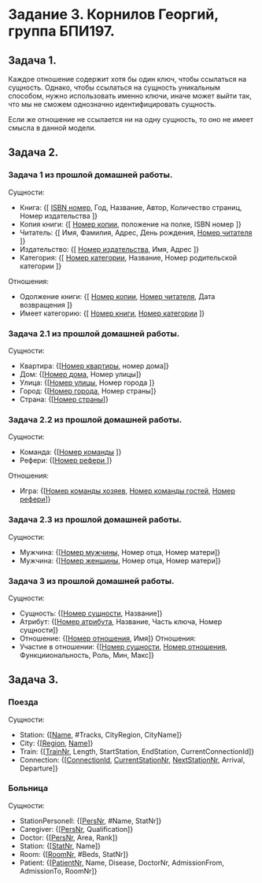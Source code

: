 # Задание 3. Корнилов Георгий, группа БПИ197.

## Задача 1. 
Каждое отношение содержит хотя бы один ключ, чтобы ссылаться на сущность. Однако, чтобы ссылаться на сущность уникальным способом, нужно использовать именно ключи, иначе может выйти так, что мы не сможем однозначно идентифицировать сущность. 

Если же отношение не ссылается ни на одну сущность, то оно не имеет смысла в данной модели.

## Задача 2.
### Задача 1 из прошлой домашней работы.

Сущности:
- Книга: {[ <ins>ISBN номер</ins>, Год, Название, Автор, Количество страниц, Номер издательства ]}
- Копия книги: {[ <ins>Номер копии</ins>, положение на полке, ISBN номер ]}
- Читатель: {[ Имя, Фамилия, Адрес, День рождения, <ins>Номер читателя</ins> ]}
- Издательство: {[ <ins>Номер издательства</ins>, Имя, Адрес ]}
- Категория: {[ <ins>Номер категории</ins>, Название, Номер родительской категории ]}

Отношения:
- Одолжение книги: {[ <ins>Номер копии</ins>, <ins>Номер читателя</ins>, Дата возвращения ]}
- Имеет категорию: {[ <ins>Номер книги</ins>, <ins>Номер категории</ins> ]}

### Задача 2.1 из прошлой домашней работы.
Сущности:
- Квартира: {[<ins>Номер квартиры</ins>, номер дома]}
- Дом: {[<ins>Номер дома</ins>, Номер улицы]}
- Улица: {[<ins>Номер улицы</ins>, Номер города ]}
- Город: {[<ins>Номер города</ins>, Номер страны]}
- Страна: {[<ins>Номер страны</ins>]}

### Задача 2.2 из прошлой домашней работы.
Сущности:
- Команда: {[<ins>Номер команды</ins> ]}
- Рефери: {[<ins>Номер рефери </ins>]}

Отношения:
- Игра: {[<ins>Номер команды хозяев</ins>, <ins>Номер команды гостей</ins>, <ins>Номер рефери</ins>]}

### Задача 2.3 из прошлой домашней работы.
Сущности:
- Мужчина: {[<ins>Номер мужчины</ins>, Номер отца, Номер матери]}
- Мужчина: {[<ins>Номер женщины</ins>, Номер отца, Номер матери]}

### Задача 3 из прошлой домашней работы.
Сущности:
- Сущность: {[<ins>Номер сущности</ins>, Название]}
- Атрибут: {[<ins>Номер атрибута</ins>, Название, Часть ключа, Номер сущности]}
- Отношение: {[<ins>Номер отношения</ins>, Имя]}
Отношения:
- Участие в отношении: {[<ins>Номер сущности</ins>, <ins>Номер отношения</ins>, Функцииональность, Роль, Мин, Макс]}

## Задача 3.
### Поезда

Сущности:
- Station: {[<ins>Name</ins>, #Tracks, CityRegion, CityName]}
- City: {[<ins>Region</ins>, <ins>Name</ins>]}
- Train: {[<ins>TrainNr</ins>, Length, StartStation, EndStation, CurrentConnectionId]}
- Connection: {[<ins>ConnectionId</ins>, <ins>CurrentStationNr</ins>, <ins>NextStationNr</ins>, Arrival, Departure]}

### Больница

Сущности:
- StationPersonell: {[<ins>PersNr</ins>, #Name, StatNr]}
- Caregiver: {[<ins>PersNr</ins>, Qualification]}
- Doctor: {[<ins>PersNr</ins>, Area, Rank]}
- Station: {[<ins>StatNr</ins>, Name]}
- Room: {[<ins>RoomNr</ins>, #Beds, StatNr]}
- Patient: {[<ins>PatientNr</ins>, Name, Disease, DoctorNr, AdmissionFrom, AdmissionTo, RoomNr]}